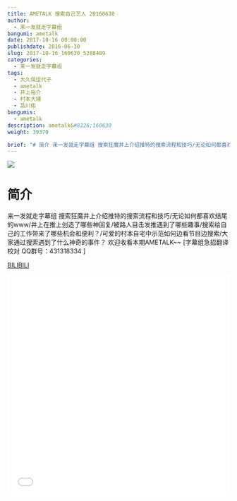 ```yaml
---
title: AMETALK 搜索自己艺人 20160630
author: 
  - 来一发就走字幕组
bangumi: ametalk
date: 2017-10-16 00:00:00
publishdate: 2016-06-30
slug: 2017-10-16_160630_5288489
categories: 
  - 来一发就走字幕组
tags: 
  - 大久保佳代子
  - ametalk
  - 井上裕介
  - 村本大辅
  - 品川佑
bangumis: 
  - ametalk
description: ametalk&#8226;160630
weight: 39370

brief: "# 简介 来一发就走字幕组 搜索狂魔井上介绍推特的搜索流程和技巧/无论如何都喜欢结尾的www/井上在推上创造了哪些神回复/被路人目击发推遇到了哪些趣事/搜索给自己的工作带来了哪些机会和便利？/可爱的村本自宅中示范如何边看节目边搜索/大家通过搜索遇到了什么神奇的事件？ 欢迎收看本期AMETALK~~"
---
```


![](https://i.imgur.com/mG7b3Kz.jpg)

# 简介  
来一发就走字幕组 搜索狂魔井上介绍推特的搜索流程和技巧/无论如何都喜欢结尾的www/井上在推上创造了哪些神回复/被路人目击发推遇到了哪些趣事/搜索给自己的工作带来了哪些机会和便利？/可爱的村本自宅中示范如何边看节目边搜索/大家通过搜索遇到了什么神奇的事件？ 欢迎收看本期AMETALK~~ [字幕组急招翻译校对 QQ群号：431318334 ]

  [BILIBILI](https://www.bilibili.com/video/av5288489/)


<div class="vcontainer">  <iframe class='video' src="//www.bilibili.com/blackboard/player.html?aid=5288489" width="100%" height="500" frameborder="0" allowfullscreen="allowfullscreen"></iframe></div>
